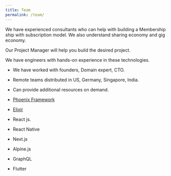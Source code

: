 ```yaml
---
title: Team
permalink: /team/
---
```


We have experienced consultants who can help with building a Membership ship with subscription model.
We also understand sharing economy and gig economy.

Our Project Manager will help you build the desired project.

We have engineers with hands-on experience in these technologies.
- We have worked with founders,  Domain expert, CTO.
- Remote teams distributed in US, Germany, Singapore, India.
- Can provide additional resources on demand.

- [Phoenix Framework][phoenix-framework-official]
- [Elixir][elixir-official]
- React js.
- React Native
- Next.js
- Alpine.js
- GraphQL
- Flutter



[elixir-official]: https://elixir-lang.org/
[phoenix-framework-official]: https://www.phoenixframework.org/
